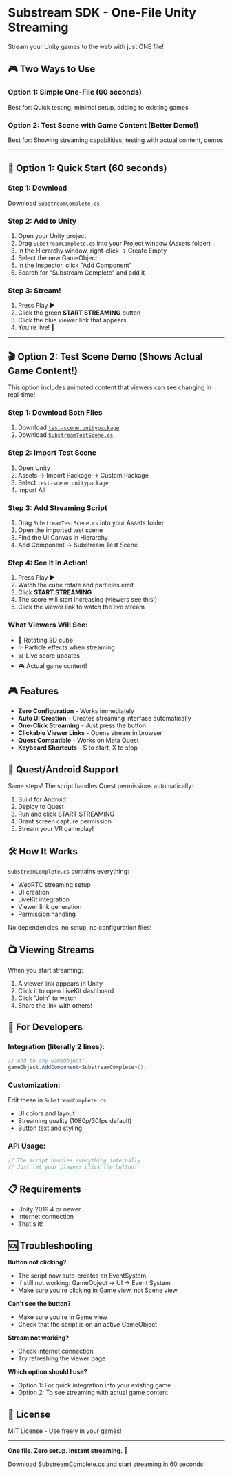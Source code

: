 # Substream SDK - One-File Unity Streaming

Stream your Unity games to the web with just ONE file!

## 🎮 Two Ways to Use

### Option 1: Simple One-File (60 seconds)
Best for: Quick testing, minimal setup, adding to existing games

### Option 2: Test Scene with Game Content (Better Demo!)
Best for: Showing streaming capabilities, testing with actual content, demos

---

## 🚀 Option 1: Quick Start (60 seconds)

### Step 1: Download
Download [`SubstreamComplete.cs`](https://github.com/jlin3/substreamsdk/blob/main/SubstreamComplete.cs)

### Step 2: Add to Unity
1. Open your Unity project
2. Drag `SubstreamComplete.cs` into your Project window (Assets folder)
3. In the Hierarchy window, right-click → Create Empty
4. Select the new GameObject
5. In the Inspector, click "Add Component"
6. Search for "Substream Complete" and add it

### Step 3: Stream!
1. Press Play ▶️
2. Click the green **START STREAMING** button
3. Click the blue viewer link that appears
4. You're live! 🎉

---

## 🎬 Option 2: Test Scene Demo (Shows Actual Game Content!)

This option includes animated content that viewers can see changing in real-time!

### Step 1: Download Both Files
1. Download [`test-scene.unitypackage`](https://github.com/jlin3/substreamsdk/blob/main/test-scene.unitypackage)
2. Download [`SubstreamTestScene.cs`](https://github.com/jlin3/substreamsdk/blob/main/SubstreamTestScene.cs)

### Step 2: Import Test Scene
1. Open Unity
2. Assets → Import Package → Custom Package
3. Select `test-scene.unitypackage`
4. Import All

### Step 3: Add Streaming Script
1. Drag `SubstreamTestScene.cs` into your Assets folder
2. Open the imported test scene
3. Find the UI Canvas in Hierarchy
4. Add Component → Substream Test Scene

### Step 4: See It In Action!
1. Press Play ▶️
2. Watch the cube rotate and particles emit
3. Click **START STREAMING**
4. The score will start increasing (viewers see this!)
5. Click the viewer link to watch the live stream

### What Viewers Will See:
- 🎲 Rotating 3D cube
- ✨ Particle effects when streaming
- 📊 Live score updates
- 🎮 Actual game content!

## 🎮 Features

- **Zero Configuration** - Works immediately
- **Auto UI Creation** - Creates streaming interface automatically
- **One-Click Streaming** - Just press the button
- **Clickable Viewer Links** - Opens stream in browser
- **Quest Compatible** - Works on Meta Quest
- **Keyboard Shortcuts** - S to start, X to stop

## 📱 Quest/Android Support

Same steps! The script handles Quest permissions automatically:
1. Build for Android
2. Deploy to Quest
3. Run and click START STREAMING
4. Grant screen capture permission
5. Stream your VR gameplay!

## 🛠️ How It Works

`SubstreamComplete.cs` contains everything:
- WebRTC streaming setup
- UI creation
- LiveKit integration
- Viewer link generation
- Permission handling

No dependencies, no setup, no configuration files!

## 📺 Viewing Streams

When you start streaming:
1. A viewer link appears in Unity
2. Click it to open LiveKit dashboard
3. Click "Join" to watch
4. Share the link with others!

## 🎯 For Developers

### Integration (literally 2 lines):
```csharp
// Add to any GameObject:
gameObject.AddComponent<SubstreamComplete>();
```

### Customization:
Edit these in `SubstreamComplete.cs`:
- UI colors and layout
- Streaming quality (1080p/30fps default)
- Button text and styling

### API Usage:
```csharp
// The script handles everything internally
// Just let your players click the button!
```

## 📋 Requirements

- Unity 2019.4 or newer
- Internet connection
- That's it!

## 🆘 Troubleshooting

**Button not clicking?**
- The script now auto-creates an EventSystem
- If still not working: GameObject → UI → Event System
- Make sure you're clicking in Game view, not Scene view

**Can't see the button?**
- Make sure you're in Game view
- Check that the script is on an active GameObject

**Stream not working?**
- Check internet connection
- Try refreshing the viewer page

**Which option should I use?**
- Option 1: For quick integration into your existing game
- Option 2: To see streaming with actual game content

## 📄 License

MIT License - Use freely in your games!

---

**One file. Zero setup. Instant streaming.** 🚀

[Download SubstreamComplete.cs](https://github.com/jlin3/substreamsdk/blob/main/SubstreamComplete.cs) and start streaming in 60 seconds!